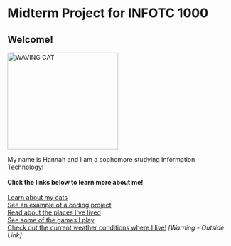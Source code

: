 <h1>Midterm Project for INFOTC 1000</h1>

<h2>Welcome!</h2>
<img src="https://c.tenor.com/WX8OXgN5VpMAAAAi/waving-wave-hello.gif" alt="WAVING CAT" style="width:249px;height:217px;">
<p>My name is Hannah and I am a sophomore studying Information Technology!
<br><br>
<b>Click the links below to learn more about me!</b>
<br><br>
<a href="https://github.com/hannahboba/hannahsproject/blob/main/cats.md">Learn about my cats</a><br>
<a href="https://github.com/hannahboba/hannahsproject/blob/main/code.md">See an example of a coding project</a><br>
<a href="https://github.com/hannahboba/hannahsproject/blob/main/Lived.md">Read about the places I've lived</a><br>
<a href="https://github.com/hannahboba/hannahsproject/blob/main/Games.md">See some of the games I play</a><br>
<a href="https://weather.com/weather/tenday/l/Killeen+TX?canonicalCityId=3ed706efe43bbceae52eb1478508d9df3a8c0a56bd394d01118df1a19be07027">Check out the current weather conditions where I live!</a> <i>[Warning - Outside Link]</i></p>
